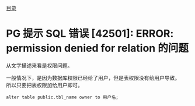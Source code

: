 [目录](./)
# PG 提示 SQL 错误 [42501]: ERROR: permission denied for relation 的问题

从文字描述来看是权限问题。

一般情况下，是因为数据库权限已经给了用户，但是表权限没有给用户导致。  
所以只要把表权限加给用户即可。

```
alter table public.tbl_name owner to 用户名;
```